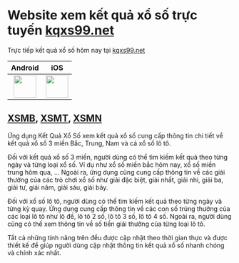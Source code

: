 # Website xem kết quả xổ số trực tuyến [kqxs99.net](https://kqxs99.net)
Trực tiếp kết quả xổ số hôm nay tại [kqxs99.net](https://kqxs99.net)


| Android | iOS |
|:-:|:-:|
| [<img src="https://img.shields.io/badge/Google_Play-414141?style=for-the-badge&logo=google-play&logoColor=white" height="50">](https://play.google.com/store/apps/details?id=com.ketqua1688.app) | [<img src="https://img.shields.io/badge/App_Store-0D96F6?style=for-the-badge&logo=app-store&logoColor=white" height="50">](https://apps.apple.com/vn/app/x%E1%BB%95-s%E1%BB%91-3-mi%E1%BB%81n-xsmb-xsmt-xsmn/id6445948387) |

## [XSMB](https://kqxs99.net/xo-so-mien-bac), [XSMT](https://kqxs99.net/xo-so-mien-trung), [XSMN](https://kqxs99.net/xo-so-mien-nam)
Ứng dụng Kết Quả Xổ Số xem kết quả xổ số cung cấp thông tin chi tiết về kết quả xổ số 3 miền Bắc, Trung, Nam và cả xổ số lô tô.


Đối với kết quả xổ số 3 miền, người dùng có thể tìm kiếm kết quả theo từng ngày và từng loại xổ số. Ví dụ như xổ số miền bắc hôm nay, xổ số miền trung hôm qua,  ... Ngoài ra, ứng dụng cũng cung cấp thông tin về các giải thưởng của các trò chơi xổ số như giải đặc biệt, giải nhất, giải nhì, giải ba, giải tư, giải năm, giải sáu, giải bảy.


Đối với xổ số lô tô, người dùng có thể tìm kiếm kết quả theo từng ngày và từng kỳ quay. Ứng dụng cung cấp thông tin về các con số trúng thưởng của các loại lô tô như lô đề, lô tô 2 số, lô tô 3 số, lô tô 4 số. Ngoài ra, người dùng cũng có thể xem thông tin về số tiền giải thưởng của từng loại lô tô.


Tất cả những tính năng trên đều được cập nhật theo thời gian thực và được thiết kế để giúp người dùng cập nhật thông tin kết quả xổ số nhanh chóng và chính xác nhất.
